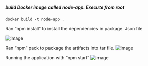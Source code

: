 ##### build Docker image called node-app. Execute from root

    docker build -t node-app .
Ran “npm install” to install the dependencies in package. Json file

![image](https://github.com/sabdulramoni2/node-app/assets/144086740/fa52dd4a-ec96-4b81-a6f3-ecf436fbb58e)

Ran “npm” pack to package the artifacts into tar file.
![image](https://github.com/sabdulramoni2/node-app/assets/144086740/3c89db12-c4b8-400a-a401-bd14dbc1721e)

Running the application with “npm start”
![image](https://github.com/sabdulramoni2/node-app/assets/144086740/52c95da5-f599-473c-a90d-d7f62582daed)

